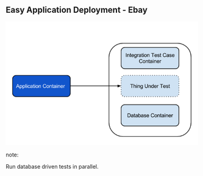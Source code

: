 ##  Easy Application Deployment - Ebay

![Ebay Dev Container to CI](images/ebay-dev-container-to-ci.png "Ebay Dev Container to CI")

note:

Run database driven tests in parallel.